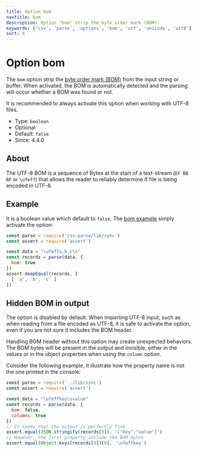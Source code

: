 ```yaml
---
title: Option bom
navtitle: bom
description: Option "bom" strip the byte order mark (BOM).
keywords: ['csv', 'parse', 'options', 'bom', 'utf', 'unicode', 'utf8']
sort: 4
---
```


# Option bom

The `bom` option strip the [byte order mark (BOM)](https://en.wikipedia.org/wiki/Byte_order_mark) from the input string or buffer. When activated, the BOM is automatically detected and the parsing will occur whether a BOM was found or not.

It is recommended to always activate this option when working with UTF-8 files.

* Type: `boolean`
* Optional
* Default: `false`
* Since: 4.4.0

## About

The UTF-8 BOM is a sequence of Bytes at the start of a text-stream (`EF BB BF` or `\ufeff`) that allows the reader to reliably determine if file is being encoded in UTF-8.

## Example

It is a boolean value which default to `false`. The [bom example](https://github.com/adaltas/node-csv-parse/blob/master/samples/option.bom.js) simply activate the option:

```js
const parse = require('csv-parse/lib/sync')
const assert = require('assert')

const data = "\ufeffa,b,c\n"
const records = parse(data, {
  bom: true
})
assert.deepEqual(records, [
  [ 'a', 'b', 'c' ]
])
```

## Hidden BOM in output

The option is disabled by default. When importing UTF-8 input, such as when reading from a file encoded as UTF-8, it is safe to activate the option, even if you are not sure it includes the BOM header.

Handling BOM header without this option may create unexpected behaviors. The BOM bytes will be present in the output and invisible, either in the values or in the object properties when using the `column` option.

Consider the following example, it illustrate how the property name is not the one printed in the console:

```js
const parse = require('../lib/sync')
const assert = require('assert')

const data = "\ufeffkey\nvalue"
const records = parse(data, {
  bom: false,
  columns: true
})
// It seems that the output is perfectly fine
assert.equal(JSON.stringify(records[0]), '{"﻿key":"value"}')
// However, the first property include the BOM bytes
assert.equal(Object.keys(records[0])[0], '\ufeffkey')
```
